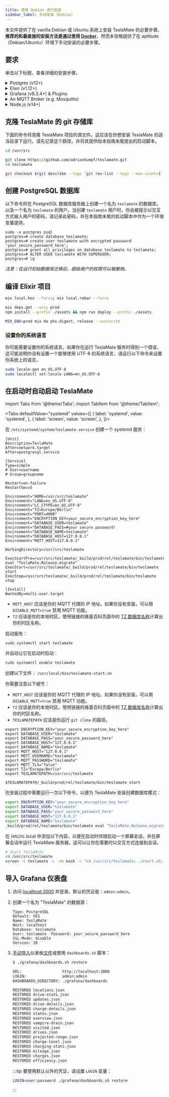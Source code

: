 ```yaml
---
title: 使用 Debian 进行安装
sidebar_label: 手动安装（Debian）
---
```


本文件提供了在 vanilla Debian 或 Ubuntu 系统上安装 TeslaMate 的必要步骤。**推荐的和最直接的安装方法是通过使用 [Docker](docker.md)**，然而本攻略提供了在 aptitude（Debian/Ubuntu）环境下手动安装的必要步骤。

## 要求

单击以下标题，查看详细的安装步骤。

<details>
  <summary>Postgres (v12+)</summary>

```bash
wget --quiet -O - https://www.postgresql.org/media/keys/ACCC4CF8.asc | sudo apt-key add -
echo "deb http://apt.postgresql.org/pub/repos/apt/ `lsb_release -cs`-pgdg main" | sudo tee  /etc/apt/sources.list.d/pgdg.list
sudo apt-get update
sudo apt-get install -y postgresql-12 postgresql-client-12
```

来源：[postgresql.org/download](https://www.postgresql.org/download/)

</details>

<details>
  <summary>Elixir (v1.12+)</summary>

```bash
wget https://packages.erlang-solutions.com/erlang-solutions_2.0_all.deb && sudo dpkg -i erlang-solutions_2.0_all.deb
sudo apt-get update
sudo apt-get install -y elixir esl-erlang
```

来源：[elixir-lang.org/install](https://elixir-lang.org/install)

</details>

<details>
  <summary>Grafana (v8.3.4+) & Plugins</summary>

```bash
sudo apt-get install -y apt-transport-https software-properties-common
sudo add-apt-repository "deb https://packages.grafana.com/oss/deb stable main"
wget -q -O - https://packages.grafana.com/gpg.key | sudo apt-key add -
sudo apt-get update
sudo apt-get install -y grafana
sudo systemctl start grafana-server
sudo systemctl enable grafana-server.service # to start Grafana at boot time
```

来源：[grafana.com/docs/installation](https://grafana.com/docs/grafana/latest/installation/)

同时安装所需的 Grafana 插件：

```bash
sudo grafana-cli plugins install pr0ps-trackmap-panel 2.1.2
sudo grafana-cli plugins install natel-plotly-panel 0.0.7
sudo grafana-cli --pluginUrl https://github.com/panodata/panodata-map-panel/releases/download/0.16.0/panodata-map-panel-0.16.0.zip plugins install grafana-worldmap-panel-ng
sudo systemctl restart grafana-server
```

在[克隆 TeslaMate git 仓库](#clone-teslamate-git-repository)之后，[导入 Grafana 仪表盘](#import-grafana-dashboards)。

</details>

<details>
  <summary>An MQTT Broker (e.g. Mosquitto)</summary>

```bash
sudo apt-get install -y mosquitto
```

来源：[mosquitto.org/download](https://mosquitto.org/download/)

</details>

<details>
  <summary>Node.js (v14+)</summary>

```bash
curl -sL https://deb.nodesource.com/setup_14.x | sudo -E bash -
sudo apt-get install -y nodejs
```

来源：[nodejs.org/en/download/package-manager](https://nodejs.org/en/download/package-manager/#debian-and-ubuntu-based-linux-distributions-enterprise-linux-fedora-and-snap-packages)

</details>

## 克隆 TeslaMate 的 git 存储库

下面的命令将克隆 TeslaMate 项目的源文件。这应该在你想安装 TeslaMate 的适当目录下运行。请先记录这个路径，并将其提供给本指南末尾提出的启动脚本。

```bash
cd /usr/src

git clone https://github.com/adriankumpf/teslamate.git
cd teslamate

git checkout $(git describe --tags `git rev-list --tags --max-count=1`) # Checkout the latest stable version
```

## 创建 PostgreSQL 数据库

以下命令将在 PostgreSQL 数据库服务器上创建一个名为 `teslamate` 的数据库，以及一个名为 `teslamate` 的用户。当创建 `teslamate` 用户时，你会被提示以交互方式输入用户的密码。请记录此密码，并在本指南末尾的启动脚本中作为一个环境变量提供。

```console
sudo -u postgres psql
postgres=# create database teslamate;
postgres=# create user teslamate with encrypted password 'your_secure_password_here';
postgres=# grant all privileges on database teslamate to teslamate;
postgres=# ALTER USER teslamate WITH SUPERUSER;
postgres=# \q
```

_注意：在运行初始数据库迁移后，超级用户的权限可以被撤销。_

## 编译 Elixir 项目

```bash
mix local.hex --force; mix local.rebar --force

mix deps.get --only prod
npm install --prefix ./assets && npm run deploy --prefix ./assets

MIX_ENV=prod mix do phx.digest, release --overwrite
```

### 设置你的系统语言

你可能需要设置你的系统语言。如果你在运行 TeslaMate 服务时得到一个错误，这可能说明你没有设置一个能够使用 UTF-8 的系统语言，请运行以下命令来设置你系统上的语言。

```bash
sudo locale-gen en_US.UTF-8
sudo localectl set-locale LANG=en_US.UTF-8
```

## 在启动时自动启动 TeslaMate

import Tabs from '@theme/Tabs';
import TabItem from '@theme/TabItem';

<Tabs
defaultValue="systemd"
values={[
{ label: 'systemd', value: 'systemd', },
{ label: 'screen', value: 'screen', },
]}>
<TabItem value="systemd">

在 `/etc/systemd/system/teslamate.service` 创建一个 systemd 服务：

```
[Unit]
Description=TeslaMate
After=network.target
After=postgresql.service

[Service]
Type=simple
# User=username
# Group=groupname

Restart=on-failure
RestartSec=5

Environment="HOME=/usr/src/teslamate"
Environment="LANG=en_US.UTF-8"
Environment="LC_CTYPE=en_US.UTF-8"
Environment="TZ=Europe/Berlin"
Environment="PORT=4000"
Environment="ENCRYPTION_KEY=your_secure_encryption_key_here"
Environment="DATABASE_USER=teslamate"
Environment="DATABASE_PASS=#your secure password!
Environment="DATABASE_NAME=teslamate"
Environment="DATABASE_HOST=127.0.0.1"
Environment="MQTT_HOST=127.0.0.1"

WorkingDirectory=/usr/src/teslamate

ExecStartPre=/usr/src/teslamate/_build/prod/rel/teslamate/bin/teslamate eval "TeslaMate.Release.migrate"
ExecStart=/usr/src/teslamate/_build/prod/rel/teslamate/bin/teslamate start
ExecStop=/usr/src/teslamate/_build/prod/rel/teslamate/bin/teslamate stop

[Install]
WantedBy=multi-user.target
```

- `MQTT_HOST` 应该是你的 MQTT 代理的 IP 地址。如果你没有安装，可以用 `DISABLE_MQTT=true` 禁用 MQTT 功能。
- `TZ` 应该是你的本地时区。使用链接的维基百科页面中的 [TZ 数据库名称](https://en.wikipedia.org/wiki/List_of_tz_database_time_zones)计算出你的时区名称。

启动服务：

```bash
sudo systemctl start teslamate
```

并自动让它在启动时启动：

```bash
sudo systemctl enable teslamate
```

</TabItem>
<TabItem value="screen">

创建以下文件： `/usr/local/bin/teslamate-start.sh`

你需要注意以下细节：

- `MQTT_HOST` 应该是你的 MQTT 代理的 IP 地址。如果你没有安装，可以用 `DISABLE_MQTT=true` 禁用 MQTT 功能。
- `TZ` 应该是你的本地时区。使用链接的维基百科页面中的 [TZ 数据库名称](https://en.wikipedia.org/wiki/List_of_tz_database_time_zones)计算出你的时区名称。
- `TESLAMATEPATH` 应该是你运行 `git clone` 的路径。

```
export ENCRYPTION_KEY="your_secure_encryption_key_here"
export DATABASE_USER="teslamate"
export DATABASE_PASS="your_secure_password_here"
export DATABASE_HOST="127.0.0.1"
export DATABASE_NAME="teslamate"
export MQTT_HOST="127.0.0.1"
export MQTT_USERNAME="teslamate"
export MQTT_PASSWORD="teslamate"
export MQTT_TLS="false"
export TZ="Europe/Berlin"
export TESLAMATEPATH=/usr/src/teslamate

$TESLAMATEPATH/_build/prod/rel/teslamate/bin/teslamate start
```

在安装过程中需要运行一次以下命令，以便为 TeslaMate 安装创建数据库模式：

```bash
export ENCRYPTION_KEY="your_secure_encryption_key_here"
export DATABASE_USER="teslamate"
export DATABASE_PASS="your_secure_password_here"
export DATABASE_HOST="127.0.0.1"
export DATABASE_NAME="teslamate"
_build/prod/rel/teslamate/bin/teslamate eval "TeslaMate.Release.migrate"
```

在 /etc/rc.local 中添加以下内容，以便在启动时伴随启动一个屏幕会话，并在屏幕会话中运行 TeslaMate 服务器。这可以让你在需要时以交互方式连接到会话。

```bash
# Start TeslaMate
cd /usr/src/teslamate
screen -S teslamate -L -dm bash -c "cd /usr/src/teslamate; ./start.sh; exec sh"
```

</TabItem>
</Tabs>

## 导入 Grafana 仪表盘

1.  访问 [localhost:3000](http://localhost:3000) 并登录。默认的凭证是：`admin:admin`。

2.  创建一个名为 "TeslaMate" 的数据源：

    ```
    Type: PostgreSQL
    Default: YES
    Name: TeslaMate
    Host: localhost
    Database: teslamate
    User: teslamate  Password: your_secure_password_here
    SSL-Mode: disable
    Version: 10
    ```

3.  [手动导入](https://grafana.com/docs/reference/export_import/#importing-a-dashboard)仪表板[文件](https://github.com/adriankumpf/teslamate/tree/master/grafana/dashboards)或使用 `dashboards.sh` 脚本：

    ```bash
    $ ./grafana/dashboards.sh restore

    URL:                  http://localhost:3000
    LOGIN:                admin:admin
    DASHBOARDS_DIRECTORY: ./grafana/dashboards

    RESTORED locations.json
    RESTORED drive-stats.json
    RESTORED updates.json
    RESTORED drive-details.json
    RESTORED charge-details.json
    RESTORED states.json
    RESTORED overview.json
    RESTORED vampire-drain.json
    RESTORED visited.json
    RESTORED drives.json
    RESTORED projected-range.json
    RESTORED charge-level.json
    RESTORED charging-stats.json
    RESTORED mileage.json
    RESTORED charges.json
    RESTORED efficiency.json
    ```

    :::tip
    要使用默认以外的凭证，请设置 `LOGIN` 变量：

    ```bash
    LOGIN=user:password ./grafana/dashboards.sh restore
    ```

    :::
